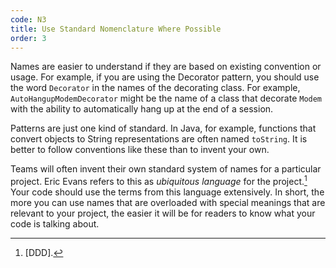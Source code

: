 ```yaml
---
code: N3
title: Use Standard Nomenclature Where Possible
order: 3
---
```

Names are easier to understand if they are based on existing convention or usage.
For example, if you are using the Decorator pattern, you should use the word `Decorator` in the names of the decorating class.
For example, `AutoHangupModemDecorator` might be the name of a class that decorate `Modem` with the ability to automatically hang up at the end of a session.

Patterns are just one kind of standard.
In Java, for example, functions that convert objects to String representations are often named `toString`.
It is better to follow conventions like these than to invent your own.

Teams will often invent their own standard system of names for a particular project.
Eric Evans refers to this as *ubiquitous language* for the project.[^14]
Your code should use the terms from this language extensively.
In short, the more you can use names that are overloaded with special meanings that are relevant to your project, the easier it will be for readers to know what your code is talking about.

[^14]: [DDD].